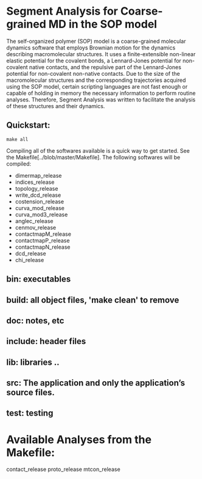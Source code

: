 # Segment Analysis for Coarse-grained MD in the SOP model
The self-organized polymer (SOP) model is a coarse-grained molecular dynamics software that
employs Brownian motion for the dynamics describing macromolecular structures. It uses a finite-extensible
non-linear elastic potential for the covalent bonds, a Lennard-Jones potential for non-covalent native contacts,
and the repulsive part of the Lennard-Jones potential for non-covalent non-native contacts. Due to the size of the
macromolecular structures and the corresponding trajectories acquired using the SOP model, certain scripting languages
are not fast enough or capable of holding in memory the necessary information to perform routine analyses.
Therefore, Segment Analysis was written to facilitate the analysis of these structures and their dynamics.

## Quickstart:
    make all
Compiling all of the softwares available is a quick way to get started. See the Makefile[../blob/master/Makefile].
The following softwares will be compiled:
* dimermap_release
* indices_release
* topology_release
* write_dcd_release
* costension_release
* curva_mod_release
* curva_mod3_release
* anglec_release
* cenmov_release
* contactmapM_release
* contactmapP_release
* contactmapN_release
* dcd_release
* chi_release


## bin: executables
## build: all object files, 'make clean' to remove
## doc: notes, etc
## include: header files
## lib: libraries ..
## src: The application and only the application’s source files.
## test: testing

# Available Analyses from the Makefile:
contact_release
proto_release
mtcon_release
